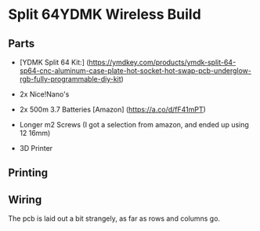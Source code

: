 # Split 64YDMK Wireless Build

## Parts
- [YDMK Split 64 Kit:] (https://ymdkey.com/products/ymdk-split-64-sp64-cnc-aluminum-case-plate-hot-socket-hot-swap-pcb-underglow-rgb-fully-programmable-diy-kit)
- 2x Nice!Nano's
- 2x 500m 3.7 Batteries [Amazon] (https://a.co/d/fF41mPT)
- Longer m2 Screws  (I got a selection from amazon, and ended up using 12 16mm)

- 3D Printer

## Printing

## Wiring
The pcb is laid out a bit strangely, as far as rows and columns go.
